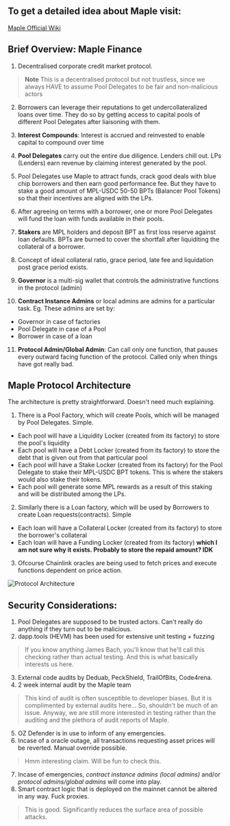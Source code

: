 ## To get a detailed idea about Maple visit:

[Maple Official Wiki](https://github.com/maple-labs/maple-core/wiki/)

## Brief Overview: Maple Finance

1. Decentralised corporate credit market protocol.
> **Note** This is a decentralised protocol but not trustless, since we always HAVE to assume Pool Delegates to be fair and non-malicious actors

2. Borrowers can leverage their reputations to get undercollateralized loans over time. They do so by getting access to capital pools of different Pool Delegates after liaisoning with them.

3. **Interest Compounds**: Interest is accrued and reinvested to enable capital to compound over time

4. **Pool Delegates** carry out the entire due diligence. Lenders chill out. LPs (Lenders) earn revenue by claiming interest generated by the pool.

5. Pool Delegates use Maple to attract funds, crack good deals with blue chip borrowers and then earn good performance fee. But they have to stake a good amount of MPL-USDC 50-50 BPTs (Balancer Pool Tokens) so that their incentives are aligned with the LPs.

6. After agreeing on terms with a borrower, one or more Pool Delegates will fund the loan with funds available in their pools.

7. **Stakers** are MPL holders and deposit BPT as first loss reserve against loan defaults. BPTs are burned to cover the shortfall after liquiditing the collateral of a borrower. 

8. Concept of ideal collateral ratio, grace period, late fee and liquidation post grace period exists.

9. **Governor** is a multi-sig wallet that controls the administrative functions in the protocol (admin)

10. **Contract Instance Admins** or local admins are admins for a particular task. Eg. These admins are set by:
+ Governor in case of factories
+ Pool Delegate in case of a Pool
+ Borrower in case of a loan

11. **Protocol Admin/Global Admin**: Can call only one function, that pauses every outward facing function of the protocol. Called only when things have got really bad.

## Maple Protocol Architecture

The architecture is pretty straightforward. Doesn't need much explaining.

1. There is a Pool Factory, which will create Pools, which will be managed by Pool Delegates. Simple.
+ Each pool will have a Liquidity Locker (created from its factory) to store the pool's liquidity
+ Each pool will have a Debt Locker (created from its factory) to store the debt that is given out from that particular pool
+ Each pool will have a Stake Locker (created from its factory) for the Pool Delegate to stake their MPL-USDC BPT tokens. This is where the stakers would also stake their tokens.
+ Each pool will generate some MPL rewards as a result of this staking and will be distributed among the LPs.

2. Similarly there is a Loan factory, which will be used by Borrowers to create Loan requests(contracts). Simple
+ Each loan will have a Collateral Locker (created from its factory) to store the borrower's collateral
+ Each loan will have a Funding Locker (created from its factory) **which I am not sure why it exists. Probably to store the repaid amount? IDK**

3. Ofcourse Chainlink oracles are being used to fetch prices and execute functions dependent on price action.

![Protocol Architecture](https://user-images.githubusercontent.com/35537333/117036971-fa290000-acd3-11eb-8aa4-188e6dca3a3f.png)

## Security Considerations:

1. Pool Delegates are supposed to be trusted actors. Can't really do anything if they turn out to be malicious.
2. dapp.tools (HEVM) has been used for extensive unit testing + fuzzing
> If you know anything James Bach, you'll know that he'll call this checking rather than actual testing. And this is what basically interests us here.
3. External code audits by Deduab, PeckShield, TrailOfBits, Code4rena.
4. 2 week internal audit by the Maple team
> This kind of audit is often susceptible to developer biases. But it is complimented by external audits here... So, shouldn't be much of an issue. Anyway, we are still more interested in testing rather than the auditing and the plethora of audit reports of Maple.
5. OZ Defender is in use to inform of any emergencies.
6. Incase of a oracle outage, all transactions requesting asset prices will be reverted. Manual override possible.
> Hmm interesting claim. Will be fun to check this.
7. Incase of emergencies, *contract instance admins (local admins)* and/or *protocol admins/global admins* will come into play.
8. Smart contract logic that is deployed on the mainnet cannot be altered in any way. Fuck proxies.
> This is good. Significantly reduces the surface area of possible attacks.